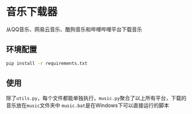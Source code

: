 # 音乐下载器

从QQ音乐、网易云音乐、酷狗音乐和哔哩哔哩平台下载音乐

## 环境配置

```bat
pip install -r requirements.txt
```

## 使用

除了`utils.py`，每个文件都能单独执行，`music.py`聚合了以上所有平台，下载的音乐放在`music`文件夹中
`music.bat`是在Windows下可以直接运行的脚本
